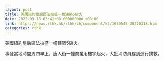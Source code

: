 ```yaml
---
layout: post
title: 美國紐約皇后區法拉盛一幢建築5級火
date: 2022-03-18 03:41:08.000000000 +08:00
link: https://news.rthk.hk/rthk/ch/component/k2/1639545-20220318.htm
categories: rthk
---
```


美國紐約皇后區法拉盛一幢建築5級火。

事發當地時間周四早上，唐人街一幢商業用樓宇起火，大批消防員趕到進行撲救。
